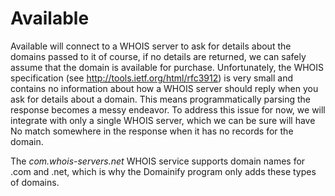 # Available

Available will connect to a WHOIS server to ask for details about the
domains passed to it of course, if no details are returned, we can safely
assume that the domain is available for purchase.
Unfortunately, the WHOIS specification (see http://tools.ietf.org/html/rfc3912)
is very small and contains no information about how a WHOIS server should reply
when you ask for details about a domain. This means programmatically parsing
the response becomes a messy endeavor. To address this issue for now,
we will integrate with only a single WHOIS server, which we can be sure will
have No match somewhere in the response when it has no records for the domain.



The *com.whois-servers.net* WHOIS service supports domain names
for .com and .net, which is why the Domainify program only adds these types of domains.
